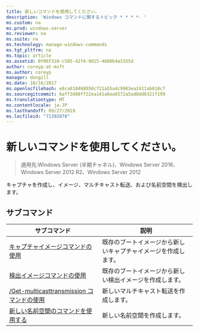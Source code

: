 ```yaml
---
title: 新しいコマンドを使用してください。
description: 'Windows コマンドに関するトピック * * * *- '
ms.custom: na
ms.prod: windows-server
ms.reviewer: na
ms.suite: na
ms.technology: manage-windows-commands
ms.tgt_pltfrm: na
ms.topic: article
ms.assetid: 0f06f310-c585-42f4-9d15-4680b4a3355d
author: coreyp-at-msft
ms.author: coreyp
manager: dongill
ms.date: 10/16/2017
ms.openlocfilehash: e8ca818468050cf21a55a4c9963ea2411ab018c7
ms.sourcegitcommit: 6aff3d88ff22ea141a6ea6572a5ad8dd6321f199
ms.translationtype: MT
ms.contentlocale: ja-JP
ms.lasthandoff: 09/27/2019
ms.locfileid: "71392078"
---
```

# <a name="using-the-new-command"></a>新しいコマンドを使用してください。

>適用先:Windows Server (半期チャネル)、Windows Server 2016、Windows Server 2012 R2、Windows Server 2012

キャプチャを作成し、イメージ、マルチキャスト転送、および名前空間を検出します。
## <a name="subcommands"></a>サブコマンド
|サブコマンド|説明|
|-------|--------|
|[キャプチャイメージコマンドの使用](using-the-new-captureimage-command.md)|既存のブートイメージから新しいキャプチャイメージを作成します。|
|[検出イメージコマンドの使用](using-the-new-discoverimage-command.md)|既存のブートイメージから新しい検出イメージを作成します。|
|[/Get-multicasttransmission コマンドの使用](using-the-new-multicasttransmission-command.md)|新しいマルチキャスト転送を作成します。|
|[新しい名前空間のコマンドを使用する](using-the-new-namespace-command.md)|新しい名前空間を作成します。|
